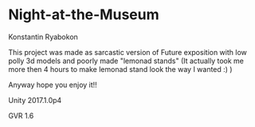 # Night-at-the-Museum

Konstantin Ryabokon

This project was made as sarcastic version of Future exposition with low polly 3d models and poorly made "lemonad stands" (It actually took me more then 4 hours to make lemonad stand look the way I wanted :) ) 

Anyway hope you enjoy it!!

Unity 2017.1.0p4

GVR 1.6
